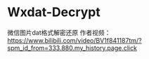 # Wxdat-Decrypt
微信图片dat格式解密还原
作者视频： https://www.bilibili.com/video/BV1f841187tm/?spm_id_from=333.880.my_history.page.click
